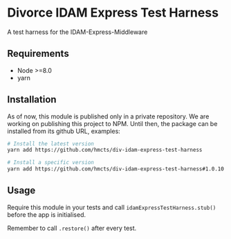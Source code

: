# Divorce IDAM Express Test Harness

A test harness for the IDAM-Express-Middleware

## Requirements

* Node >=8.0
* yarn


## Installation

As of now, this module is published only in a private repository.
We are working on publishing this project to NPM.
Until then, the package can be installed from its github URL, examples:

```bash
# Install the latest version
yarn add https://github.com/hmcts/div-idam-express-test-harness

# Install a specific version
yarn add https://github.com/hmcts/div-idam-express-test-harness#1.0.10
```


## Usage

Require this module in your tests and call `idamExpressTestHarness.stub()` before the app is initialised.

Remember to call `.restore()` after every test.
